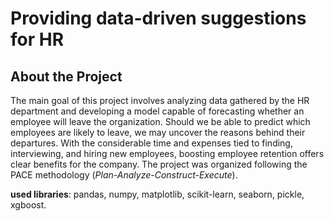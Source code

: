 # Providing data-driven suggestions for HR

## About the Project
The main goal of this project involves analyzing data gathered by the HR department and developing a model capable of forecasting whether an employee will leave the organization. Should we be able to predict which employees are likely to leave, we may uncover the reasons behind their departures. With the considerable time and expenses tied to finding, interviewing, and hiring new employees, boosting employee retention offers clear benefits for the company. The project was organized following the PACE methodology (*Plan-Analyze-Construct-Execute*).


**used libraries**: pandas, numpy, matplotlib, scikit-learn, seaborn, pickle, xgboost.
